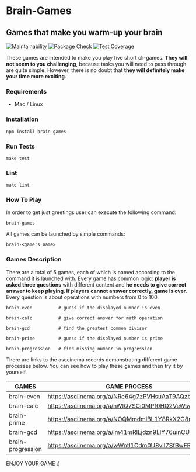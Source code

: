 # Brain-Games

## Games that make you warm-up your brain

[![Maintainability](https://api.codeclimate.com/v1/badges/df1b2ce4fe65f580c926/maintainability)](https://codeclimate.com/github/Saimon398/brain-games/maintainability)
[![Package Check](https://github.com/Saimon398/frontend-project-lvl1/workflows/project-check/badge.svg?event=push)](https://github.com/Saimon398/frontend-project-lvl1/actions/workflows/package-check.yml)
[![Test Coverage](https://api.codeclimate.com/v1/badges/df1b2ce4fe65f580c926/test_coverage)](https://codeclimate.com/github/Saimon398/brain-games/test_coverage)

These games are intended to make you play five short cli-games. **They will not seem to you challenging**, because tasks you will need to pass through are quite simple. However, there is no doubt that **they will definitely make your time more exciting**.

### Requirements

- Mac / Linux

### Installation

    npm install brain-games

### Run Tests

    make test

### Lint

    make lint

### How To Play

In order to get just greetings user can execute the following command:

    brain-games

All games can be launched by simple commands:

    brain-<game's name>

### Games Description

There are a total of 5 games, each of which is named according to the command it is launched with. Every game has common logic: **player is asked three questions** with different content and **he needs to give correct answer to keep playing. If players cannot answer correctly, game is over**. Every question is about operations with numbers from 0 to 100.

    brain-even   		# guess if the displayed number is even

    brain-calc   		# give correct answer for math operation

    brain-gcd    		# find the greatest common divisor

    brain-prime  		# guess if the displayed number is prime

    brain-progression	# find missing number in progression

There are links to the asccinema records demonstrating different game processes below. You can see how to play these games and then try it by yourself.

| GAMES             | GAME PROCESS                                      |
| ----------------- | ------------------------------------------------- |
| brain-even        | https://asciinema.org/a/NRe64g7zPVHsuAaT9AQzbIW80 |
| brain-calc        | https://asciinema.org/a/hWIQ7SCi0MPf0HQ2VeWsyIOsb |
| brain-prime       | https://asciinema.org/a/NOQMmdmlBL1Y8RkX2G8nOca72 |
| brain-gcd         | https://asciinema.org/a/lm41mRlLjdzn9LlY76uinCUIb |
| brain-progression | https://asciinema.org/a/wWntl1Cdm0U8vlI7SfBwFRi9R |

ENJOY YOUR GAME :)
